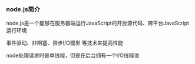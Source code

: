 ### node.js简介
node.js是一个能够在服务器端运行JavaScript的开放源代码、跨平台JavaScript运行环境

事件驱动、非阻塞、异步I/O模型 等技术来提高性能

node处理请求时是单线程，但是在后台拥有一个I/O线程池